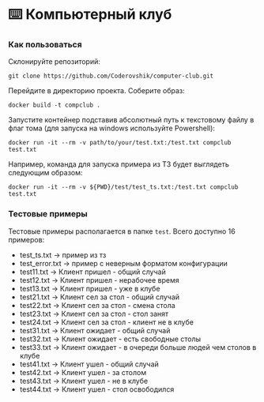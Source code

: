 # :keyboard: Компьютерный клуб

### Как пользоваться

Склонируйте репозиторий:
```
git clone https://github.com/Coderovshik/computer-club.git
```

Перейдите в директорию проекта.
Соберите образ:
```
docker build -t compclub .
```

Запустите контейнер подставив абсолютный путь к текстовому файлу в флаг тома (для запуска на windows используйте Powershell):
```
docker run -it --rm -v path/to/your/test.txt:/test.txt compclub test.txt
```

Например, команда для запуска примера из ТЗ будет выглядеть следующим образом:
```
docker run -it --rm -v ${PWD}/test/test_ts.txt:/test.txt compclub test.txt
```

### Тестовые примеры

Тестовые примеры располагается в папке `test`. Всего доступно 16 примеров:

- test_ts.txt -> пример из тз
- test_error.txt -> пример с неверным форматом конфигурации
- test11.txt -> Клиент пришел - общий случай
- test12.txt -> Клиент пришел - нерабочее время
- test13.txt -> Клиент пришел - уже в клубе
- test21.txt -> Клиент сел за стол - общий случай
- test22.txt -> Клиент сел за стол - смена стола
- test23.txt -> Клиент сел за стол - стол занят
- test24.txt -> Клиент сел за стол - клиент не в клубе
- test31.txt -> Клиент ожидает - общий случай
- test32.txt -> Клиент ожидает - есть свободные столы
- test33.txt -> Клиент ожидает - в очереди больше людей чем столов в клубе
- test41.txt -> Клиент ушел - общий случай
- test42.txt -> Клиент ушел - за столом
- test43.txt -> Клиент ушел - не в клубе
- test44.txt -> Клиент ушел - стол освободился
